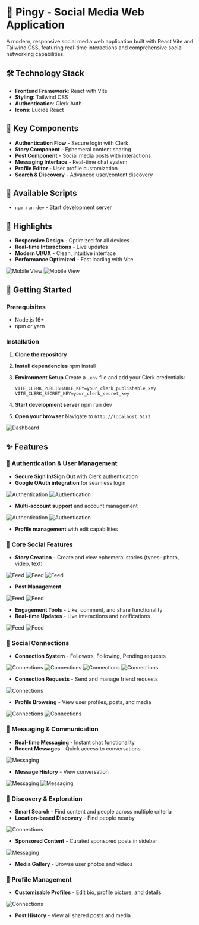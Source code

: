 # 👋 Pingy - Social Media Web Application

A modern, responsive social media web application built with React Vite and Tailwind CSS, featuring real-time interactions and comprehensive social networking capabilities.

## 🛠️ Technology Stack

- **Frontend Framework**: React with Vite
- **Styling**: Tailwind CSS
- **Authentication**: Clerk Auth
- **Icons**: Lucide React

## 🎨 Key Components

- **Authentication Flow** - Secure login with Clerk
- **Story Component** - Ephemeral content sharing
- **Post Component** - Social media posts with interactions
- **Messaging Interface** - Real-time chat system
- **Profile Editor** - User profile customization
- **Search & Discovery** - Advanced user/content discovery

## 🔧 Available Scripts

- `npm run dev` - Start development server

## 🌟 Highlights

- **Responsive Design** - Optimized for all devices
- **Real-time Interactions** - Live updates
- **Modern UI/UX** - Clean, intuitive interface
- **Performance Optimized** - Fast loading with Vite

![Mobile View](./screenshots/22m.png) 
![Mobile View](./screenshots/23m.png) 

## 🚀 Getting Started

### Prerequisites
- Node.js 16+ 
- npm or yarn

### Installation

1. **Clone the repository**

2. **Install dependencies**
   npm install

3. **Environment Setup**
   Create a `.env` file and add your Clerk credentials:
   ```env
   VITE_CLERK_PUBLISHABLE_KEY=your_clerk_publishable_key
   VITE_CLERK_SECRET_KEY=your_clerk_secret_key
   ```

4. **Start development server**
   npm run dev

5. **Open your browser**
   Navigate to `http://localhost:5173`

![Dashboard](./screenshots/1.png) 

## ✨ Features

### 🔐 Authentication & User Management

- **Secure Sign In/Sign Out** with Clerk authentication
- **Google OAuth integration** for seamless login

![Authentication](./screenshots/1.png) 
![Authentication](./screenshots/2.png) 

- **Multi-account support** and account management

![Authentication](./screenshots/20.png) 
![Authentication](./screenshots/21.png) 

- **Profile management** with edit capabilities


### 📱 Core Social Features

- **Story Creation** - Create and view ephemeral stories (types- photo, video, text)

![Feed](./screenshots/6.png) 
![Feed](./screenshots/4.png) 
![Feed](./screenshots/5.png) 

- **Post Management**

![Feed](./screenshots/8.png) 
![Feed](./screenshots/3.png) 

- **Engagement Tools** - Like, comment, and share functionality
- **Real-time Updates** - Live interactions and notifications

![Feed](./screenshots/3.png) 
![Feed](./screenshots/7.png) 

### 👥 Social Connections

- **Connection System** - Followers, Following, Pending requests

![Connections](./screenshots/11.png) 
![Connections](./screenshots/12.png) 
![Connections](./screenshots/13.png) 
![Connections](./screenshots/14.png)

- **Connection Requests** - Send and manage friend requests

![Connections](./screenshots/15.png) 

- **Profile Browsing** - View user profiles, posts, and media

![Connections](./screenshots/17.png) 
![Connections](./screenshots/18.png)

### 💬 Messaging & Communication

- **Real-time Messaging** - Instant chat functionality
- **Recent Messages** - Quick access to conversations

![Messaging](./screenshots/3.png) 

- **Message History** - View conversation 

![Messaging](./screenshots/9.png) 
![Messaging](./screenshots/10.png) 

### 🎯 Discovery & Exploration
- **Smart Search** - Find content and people across multiple criteria
- **Location-based Discovery** - Find people nearby

![Connections](./screenshots/16.png) 

- **Sponsored Content** - Curated sponsored posts in sidebar

![Messaging](./screenshots/3.png) 

- **Media Gallery** - Browse user photos and videos

### 👤 Profile Management

- **Customizable Profiles** - Edit bio, profile picture, and details

![Connections](./screenshots/19.png)

- **Post History** - View all shared posts and media
